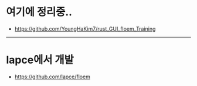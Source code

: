 # 여기에 정리중..

- https://github.com/YoungHaKim7/rust_GUI_floem_Training

<hr />

# lapce에서 개발
- https://github.com/lapce/floem
